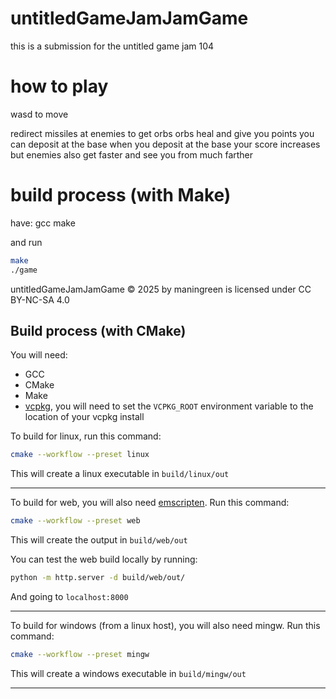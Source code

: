 # untitledGameJamJamGame

this is a submission for the untitled game jam 104

# how to play

wasd to move

redirect missiles at enemies to get orbs
orbs heal and give you points you can deposit at the base
when you deposit at the base your score increases but
enemies also get faster and see you from much farther

# build process (with Make)

have:
gcc
make

and run
```bash
make
./game
```
untitledGameJamJamGame © 2025 by maningreen is licensed under CC BY-NC-SA 4.0


## Build process (with CMake)

You will need:
- GCC
- CMake
- Make
- [vcpkg](https://github.com/microsoft/vcpkg),
you will need to set the `VCPKG_ROOT` environment variable to the location of your vcpkg install

To build for linux, run this command:
```bash
cmake --workflow --preset linux
```
This will create a linux executable in `build/linux/out`

---
To build for web, you will also need [emscripten](https://emscripten.org/docs/getting_started/downloads.html).
Run this command:
```bash
cmake --workflow --preset web
```
This will create the output in `build/web/out`

You can test the web build locally by running:
```bash
python -m http.server -d build/web/out/
```
And going to `localhost:8000`

---
To build for windows (from a linux host), you will also need mingw.
Run this command:
```bash
cmake --workflow --preset mingw
```
This will create a windows executable in `build/mingw/out`

---
